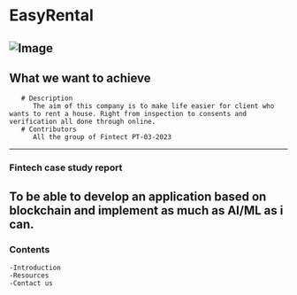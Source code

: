 # EasyRental
![Image](https://fitsmallbusiness.com/wp-content/uploads/2020/03/FeatureImage_buying-your-first-rental-property.jpg)
---
## What we want to achieve
```
   # Description 
      The aim of this company is to make life easier for client who wants to rent a house. Right from inspection to consents and verification all done through online. 
   # Contributors
      All the group of Fintect PT-03-2023
```
---
### Fintech case study report
   To be able to develop an application based on blockchain and implement as much as AI/ML as i can.
---
### Contents
    -Introduction
    -Resources
    -Contact us
    
